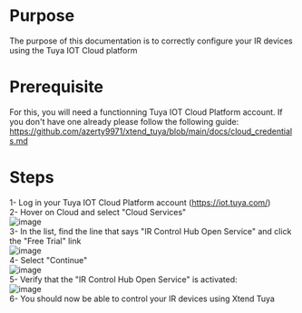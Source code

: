 # Purpose
The purpose of this documentation is to correctly configure your IR devices using the Tuya IOT Cloud platform

# Prerequisite
For this, you will need a functionning Tuya IOT Cloud Platform account. If you don't have one already please follow the following guide:
https://github.com/azerty9971/xtend_tuya/blob/main/docs/cloud_credentials.md

# Steps
1- Log in your Tuya IOT Cloud Platform account (https://iot.tuya.com/)<br/>
2- Hover on Cloud and select "Cloud Services"<br/>
![image](https://github.com/user-attachments/assets/80d90a6a-f337-417c-9c22-6f298799b803)<br/>
3- In the list, find the line that says "IR Control Hub Open Service" and click the "Free Trial" link<br/>
![image](https://github.com/user-attachments/assets/5d8ae9d2-141e-436f-b459-324663974e91)<br/>
4- Select "Continue"<br/>
![image](https://github.com/user-attachments/assets/2560d24c-d71c-49d5-9d22-00dc1efbc203)<br/>
5- Verify that the "IR Control Hub Open Service" is activated:<br/>
![image](https://github.com/user-attachments/assets/bfbb2c03-9a96-4ac3-9f7f-63a35cd4a7a6)<br/>
6- You should now be able to control your IR devices using Xtend Tuya<br/>
